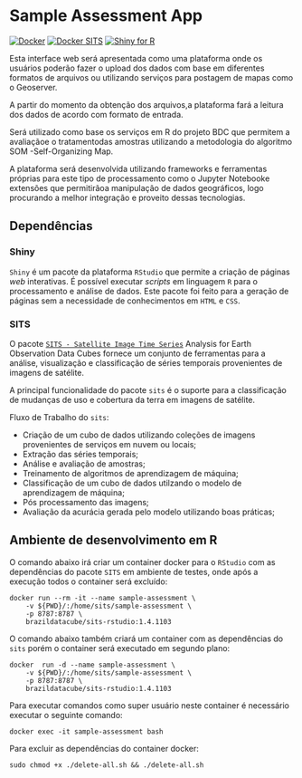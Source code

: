 # Sample Assessment App

[![Docker](https://img.shields.io/badge/Docker-latest-green)](https://www.docker.com/)
[![Docker SITS](https://img.shields.io/badge/BDC_Sits_RStudio-1.4.1103-green)](https://hub.docker.com/r/brazildatacube/sits-rstudio)
[![Shiny for R](https://img.shields.io/badge/Shiny-latest-green)](https://shiny.rstudio.com/)

Esta interface web será apresentada como uma plataforma onde os usuários poderão fazer o upload dos dados com base em diferentes formatos de arquivos ou utilizando serviços para postagem de mapas como o Geoserver.

A partir do momento da obtenção dos arquivos,a plataforma fará a leitura dos dados de acordo com formato  de  entrada.

Será  utilizado  como  base  os  serviços  em  R  do  projeto BDC que  permitem  a avaliaçãoe o tratamentodas amostras utilizando a metodologia do algoritmo SOM -Self-Organizing Map.

A  plataforma será  desenvolvida  utilizando frameworks e  ferramentas  próprias  para este  tipo  de processamento como o Jupyter Notebooke extensões que permitirãoa manipulação de dados geográficos, logo procurando a melhor integração e proveito dessas tecnologias.

## Dependências

### Shiny

`Shiny` é um pacote da plataforma `RStudio` que permite a criação de páginas _web_ interativas. É possível executar _scripts_ em linguagem `R` para o processamento e análise de dados. Este pacote foi feito para a geração de páginas sem a necessidade de conhecimentos em `HTML` e `CSS`.

### SITS

O pacote [`SITS - Satellite Image Time Series`](https://github.com/e-sensing/sits) Analysis for Earth Observation Data Cubes fornece um conjunto de ferramentas para a análise, visualização e classificação de séries temporais provenientes de imagens de satélite.

A principal funcionalidade do pacote `sits` é o suporte para a classificação de mudanças de uso e cobertura da terra em imagens de satélite.

Fluxo de Trabalho do `sits`:

 - Criação de um cubo de dados utilizando coleções de imagens provenientes de serviços em nuvem ou locais;
 - Extração das séries temporais;
 - Análise e avaliação de amostras;
 - Treinamento de algoritmos de aprendizagem de máquina;
 - Classificação de um cubo de dados utilzando o modelo de aprendizagem de máquina;
 - Pós processamento das imagens;
 - Avaliação da acurácia gerada pelo modelo utilizando boas práticas;

## Ambiente de desenvolvimento em R

O comando abaixo irá criar um container docker para o `RStudio` com as dependências do pacote `SITS` em ambiente de testes, onde após a execução todos o container será excluído:

~~~dos
docker run --rm -it --name sample-assessment \
    -v ${PWD}/:/home/sits/sample-assessment \
    -p 8787:8787 \
    brazildatacube/sits-rstudio:1.4.1103
~~~

O comando abaixo também criará um container com as dependências do `sits` porém o container será executado em segundo plano:

~~~dos
docker  run -d --name sample-assessment \
    -v ${PWD}/:/home/sits/sample-assessment \
    -p 8787:8787 \
    brazildatacube/sits-rstudio:1.4.1103
~~~

Para executar comandos como super usuário neste container é necessário executar o seguinte comando:

~~~dos
docker exec -it sample-assessment bash
~~~

Para excluir as dependências do container docker:

~~~dos
sudo chmod +x ./delete-all.sh && ./delete-all.sh
~~~
